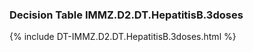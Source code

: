 ### Decision Table IMMZ.D2.DT.HepatitisB.3doses
{% include DT-IMMZ.D2.DT.HepatitisB.3doses.html %}

